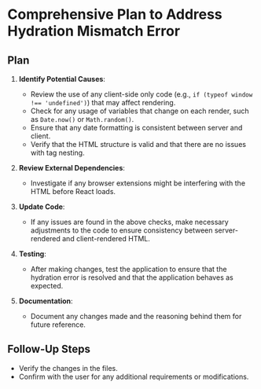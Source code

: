 # Comprehensive Plan to Address Hydration Mismatch Error

## Plan
1. **Identify Potential Causes**:
   - Review the use of any client-side only code (e.g., `if (typeof window !== 'undefined')`) that may affect rendering.
   - Check for any usage of variables that change on each render, such as `Date.now()` or `Math.random()`.
   - Ensure that any date formatting is consistent between server and client.
   - Verify that the HTML structure is valid and that there are no issues with tag nesting.

2. **Review External Dependencies**:
   - Investigate if any browser extensions might be interfering with the HTML before React loads.

3. **Update Code**:
   - If any issues are found in the above checks, make necessary adjustments to the code to ensure consistency between server-rendered and client-rendered HTML.

4. **Testing**:
   - After making changes, test the application to ensure that the hydration error is resolved and that the application behaves as expected.

5. **Documentation**:
   - Document any changes made and the reasoning behind them for future reference.

## Follow-Up Steps
- Verify the changes in the files.
- Confirm with the user for any additional requirements or modifications.
